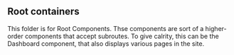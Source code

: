 ## Root containers

This folder is for Root Components. Thse components are sort of a higher-order components that accept subroutes. To give calrity, this can be the Dashboard component, that also displays various pages in the site. 
